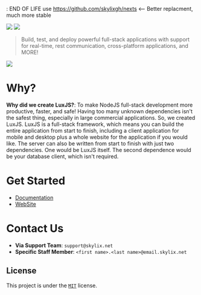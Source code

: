 : END OF LIFE use https://github.com/skylixgh/nexts <-- Better replacment, much more stable

![](https://raw.githubusercontent.com/SkylixGH/LuxJS/main/assets/LuxJS%20Banner%20Image.svg)
![](https://tokei.rs/b1/github/devskylix/luxjs)

> Build, test, and deploy powerful full-stack applications with support for real-time, rest communication, cross-platform applications, and MORE!

![](https://tokei.rs/b1/github/skylixgh/luxjs)

# Why?

**Why did we create LuxJS?**: To make NodeJS full-stack development more productive, faster, and safe! Having too many unknown dependencies isn't the safest thing, especially in large commercial applications. So, we created LuxJS. LuxJS is a full-stack framework, which means you can build the entire application from start to finish, including a client application for mobile and desktop plus a whole website for the application if you would like. The server can also be written from start to finish with just two dependencies. One would be LuxJS itself. The second dependence would be your database client, which isn't required.

# Get Started

-   [Documentation](./docs/README.md)
-   [WebSite](https://skylix.net/projects/luxjs)

# Contact Us

-   **Via Support Team**: `support@skylix.net`
-   **Specific Staff Member**: `<first name>.<last name>@email.skylix.net`

## License

This project is under the [`MIT`](./LICENSE) license.
